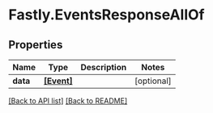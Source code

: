 # Fastly.EventsResponseAllOf

## Properties

Name | Type | Description | Notes
------------ | ------------- | ------------- | -------------
**data** | [**[Event]**](Event.md) |  | [optional] 


[[Back to API list]](../../README.md#endpoints) [[Back to README]](../../README.md)
